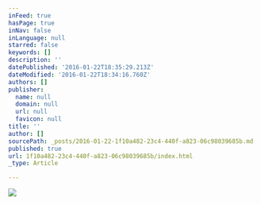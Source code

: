 ```yaml
---
inFeed: true
hasPage: true
inNav: false
inLanguage: null
starred: false
keywords: []
description: ''
datePublished: '2016-01-22T18:35:29.213Z'
dateModified: '2016-01-22T18:34:16.760Z'
authors: []
publisher:
  name: null
  domain: null
  url: null
  favicon: null
title: ''
author: []
sourcePath: _posts/2016-01-22-1f10a482-23c4-440f-a823-06c98039685b.md
published: true
url: 1f10a482-23c4-440f-a823-06c98039685b/index.html
_type: Article

---
```

![](https://the-grid-user-content.s3-us-west-2.amazonaws.com/45cd6817-47e6-4347-963d-b2b31b994544.jpg)